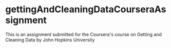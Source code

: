 # gettingAndCleaningDataCourseraAssignment
This is an assignment submitted for the Coursera's course on Getting and Cleaning Data by John Hopkins University

